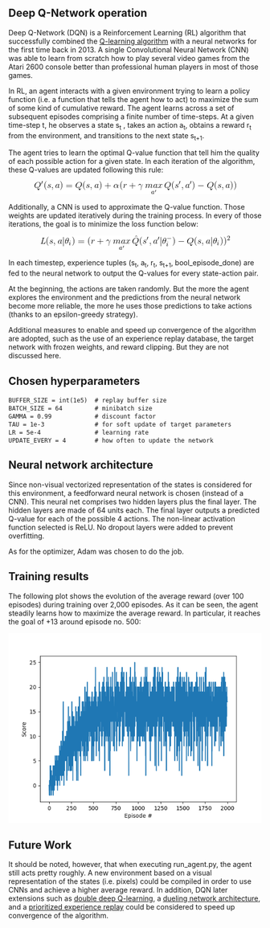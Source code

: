 ## Deep Q-Network operation ##

Deep Q-Network (DQN) is a Reinforcement Learning (RL) algorithm that successfully combined the [Q-learning algorithm](https://link.springer.com/article/10.1007/BF00992698) with a neural networks for the first time back in 2013. A single Convolutional Neural Network (CNN) was able to learn from scratch how to play several video games from the Atari 2600 console better than professional human players in most of those games.

In RL, an agent interacts with a given environment trying to learn a policy function (i.e. a function that tells the agent how to act) to maximize the sum of some kind of cumulative reward. The agent learns across a set of subsequent episodes comprising a finite number of time-steps. At a given time-step t, he observes a state s<sub>t</sub> , takes an action a<sub>t</sub>, obtains a reward r<sub>t</sub> from the environment, and transitions to the next state s<sub>t+1</sub>.

The agent tries to learn the optimal Q-value function that tell him the quality of each possible action for a given state. In each iteration of the algorithm, these Q-values are updated following this rule:

<p align="center"> 
    <img src="./media/q_updating_rule.gif">
</p>

Additionally, a CNN is used to approximate the Q-value function. Those weights are updated iteratively during the training process. In every of those iterations, the goal is to minimize the loss function below:

<p align="center"> 
    <img src="./media/dqn_loss_function.gif">
</p>

In each timestep, experience tuples (s<sub>t</sub>, a<sub>t</sub>, r<sub>t</sub>, s<sub>t+1</sub>, bool_episode_done) are fed to the neural network to output the Q-values for every state-action pair. 

At the beginning, the actions are taken randomly. But the more the agent explores the environment and the predictions from the neural network become more reliable, the more he uses those predictions to take actions (thanks to an epsilon-greedy strategy).

Additional measures to enable and speed up convergence of the algorithm are adopted, such as the use of an experience replay database, the target network with frozen weights, and reward clipping. But they are not discussed here.

## Chosen hyperparameters ##

    BUFFER_SIZE = int(1e5)  # replay buffer size
    BATCH_SIZE = 64         # minibatch size
    GAMMA = 0.99            # discount factor
    TAU = 1e-3              # for soft update of target parameters
    LR = 5e-4               # learning rate 
    UPDATE_EVERY = 4        # how often to update the network

## Neural network architecture ##

Since non-visual vectorized representation of the states is considered for this environment, a feedforward neural network is chosen (instead of a CNN). This neural net comprises two hidden layers plus the final layer. The hidden layers are made of 64 units each. The final layer outputs a predicted Q-value for each of the possible 4 actions. The non-linear activation function selected is ReLU. No dropout layers were added to prevent overfitting.

As for the optimizer, Adam was chosen to do the job.

## Training results ##

The following plot shows the evolution of the average reward (over 100 episodes) during training over 2,000 episodes. As it can be seen, the agent steadily learns how to maximize the average reward. In particular, it reaches the goal of +13 around episode no. 500:

<center><img src="./media/average_reward.png"></center>

## Future Work ##

It should be noted, however, that when executing run_agent.py, the agent still acts pretty roughly. A new environment based on a visual representation of the states (i.e. pixels) could be compiled in order to use CNNs and achieve a higher average reward. In addition, DQN later extensions such as [double deep Q-learning](https://www.aaai.org/ocs/index.php/AAAI/AAAI16/paper/download/12389/11847), a [dueling network architecture](https://arxiv.org/pdf/1511.06581.pdf), and a [prioritized experience replay](https://arxiv.org/pdf/1511.05952.pdf) could be considered to speed up convergence of the algorithm.
